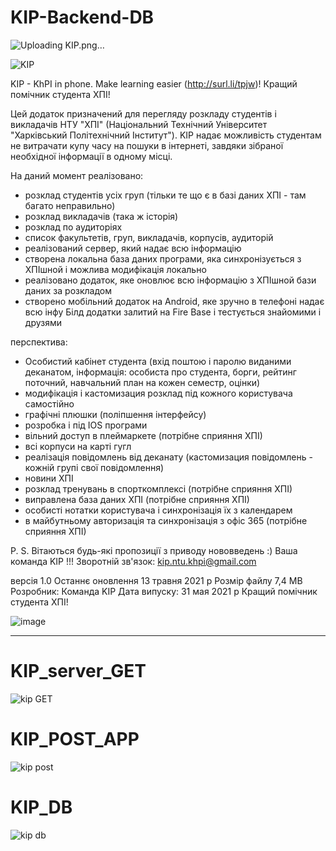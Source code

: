 # KIP-Backend-DB
![Uploading KIP.png…]()

![KIP](https://user-images.githubusercontent.com/68736883/125178959-5a678100-e1f2-11eb-9f46-65641ac9d57f.png)

KIP - KhPI in phone. Make learning easier (http://surl.li/tpjw)!
Кращий помічник студента ХПІ!

Цей додаток призначений для перегляду розкладу студентів і викладачів НТУ "ХПІ" (Національний Технічний Університет "Харківський Політехнічний Інститут").
KIP надає можливість студентам не витрачати купу часу на пошуки в інтернеті, завдяки зібраної необхідної інформації в одному місці.

На даний момент реалізовано:

- розклад студентів усіх груп (тільки те що є в базі даних ХПІ - там багато неправильно)
- розклад викладачів (така ж історія)
- розклад по аудиторіях
- список факультетів, груп, викладачів, корпусів, аудиторій
- реалізований сервер, який надає всю інформацію
- створена локальна база даних програми, яка синхронізується з ХПІшной і можлива модифікація локально
- реалізовано додаток, яке оновлює всю інформацію з ХПІшной бази даних за розкладом
- створено мобільний додаток на Android, яке зручно в телефоні надає всю інфу
Білд додатки залитий на Fire Base і тестується знайомими і друзями


перспектива:
- Особистий кабінет студента (вхід поштою і паролю виданими деканатом, інформація: особиста про студента, борги, рейтинг поточний, навчальний план на кожен семестр, оцінки)
- модифікація і кастомизация розклад під кожного користувача самостійно
- графічні плюшки (поліпшення інтерфейсу)
- розробка і під IOS програми
- вільний доступ в плеймаркете (потрібне сприяння ХПІ)
- всі корпуси на карті гугл
- реалізація повідомлень від деканату (кастомизация повідомлень - кожній групі свої повідомлення)
- новини ХПІ
- розклад тренувань в спорткомплексі (потрібне сприяння ХПІ)
- виправлена   база даних ХПІ (потрібне сприяння ХПІ)
- особисті нотатки користувача і синхронізація їх з календарем
- в майбутньому авторизація та синхронізація з офіс 365 (потрібне сприяння ХПІ)

P. S. Вітаються будь-які пропозиції з приводу нововведень :)
Ваша команда KIP !!!
Зворотній зв'язок: kip.ntu.khpi@gmail.com

версія 1.0
Останнє оновлення 13 травня 2021 р
Розмір файлу 7,4 MB
Розробник: Команда KIP
Дата випуску: 31 мая 2021 р
Кращий помічник студента ХПІ!

![image](https://user-images.githubusercontent.com/68736883/119661269-c9526b80-be38-11eb-8c4a-f2ee89ee3d69.png)


---------------------------------------------------------------------------------------------------------------

# KIP_server_GET

![kip GET](https://user-images.githubusercontent.com/68736883/119661595-1df5e680-be39-11eb-9ea4-2ccefcdba069.gif)


# KIP_POST_APP

![kip post](https://user-images.githubusercontent.com/68736883/119661657-2f3ef300-be39-11eb-8317-66a9e9a6ad3b.gif)


# KIP_DB

![kip db](https://user-images.githubusercontent.com/68736883/119661688-36660100-be39-11eb-9199-cd1f51530cd1.gif)
